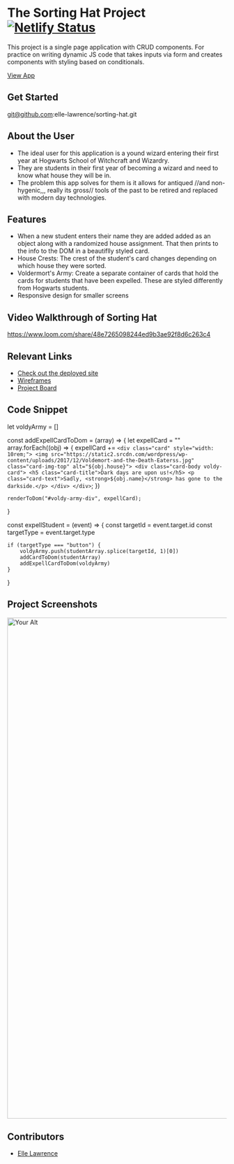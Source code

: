 # The Sorting Hat Project [![Netlify Status](https://api.netlify.com/api/v1/badges/07510251-39a9-46b7-b118-e190bf559296/deploy-status)](https://app.netlify.com/sites/elles-sorting-hat-project/deploys)

This project is a single page application with CRUD components. For practice on writing dynamic JS code that takes inputs via form and creates components with styling based on conditionals.

[View App](https://elles-sorting-hat-project.netlify.app/)

## Get Started 
git@github.com:elle-lawrence/sorting-hat.git

## About the User 
- The ideal user for this application is a yound wizard entering their first year at Hogwarts School of Witchcraft and Wizardry.
- They are students in their first year of becoming a wizard and need to know what house they will be in.
- The problem this app solves for them is it allows for antiqued //and non-hygenic,,, really its gross// tools of the past to be retired and replaced with modern day technologies.

## Features
- When a new student enters their name they are added added as an object along with a randomized house assignment. That then prints to the info to the DOM in a beautiflly styled card.
- House Crests: The crest of the student's card changes depending on which house they were sorted.
- Voldermort's Army: Create a separate container of cards that hold the cards for students that have been expelled. These are styled differently from Hogwarts students.
- Responsive design for smaller screens

## Video Walkthrough of Sorting Hat
https://www.loom.com/share/48e7265098244ed9b3ae92f8d6c263c4

## Relevant Links <!-- Link to all the things that are required outside of the ones that have their own section -->
- [Check out the deployed site](https://elles-sorting-hat-project.netlify.app/)
- [Wireframes](https://www.figma.com/proto/W1wiUdZ631HOAJYhgaAByn/Sorting-Hat?node-id=2%3A2)
- [Project Board](https://github.com/elle-lawrence/sorting-hat/projects/2)

## Code Snippet
let voldyArmy = []

const addExpellCardToDom = (array) => {
    let expellCard = ""
    array.forEach((obj) => {
    expellCard += 
    `<div class="card" style="width: 10rem;">
    <img src="https://static2.srcdn.com/wordpress/wp-content/uploads/2017/12/Voldemort-and-the-Death-Eaterss.jpg" class="card-img-top" alt="${obj.house}">
    <div class="card-body voldy-card">
        <h5 class="card-title">Dark days are upon us!</h5>
        <p class="card-text">Sadly, <strong>${obj.name}</strong> has gone to the darkside.</p>
    </div>
    </div>`;
    })

    renderToDom("#voldy-army-div", expellCard);
    
}

const expellStudent = (event) => {
    const targetId = event.target.id
    const targetType = event.target.type

    if (targetType === "button") {
        voldyArmy.push(studentArray.splice(targetId, 1)[0])      
        addCardToDom(studentArray)
        addExpellCardToDom(voldyArmy)
    }
}

## Project Screenshots <!-- These can be inside of your project. Look at the repos from class and see how the images are included in the readme -->
<img width="1148" alt="Your Alt" src="your-link.png">

## Contributors
- [Elle Lawrence](https://github.com/elle-lawrence)

